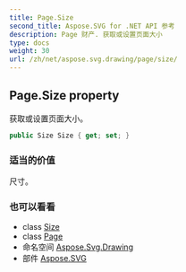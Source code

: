 ```yaml
---
title: Page.Size
second_title: Aspose.SVG for .NET API 参考
description: Page 财产. 获取或设置页面大小
type: docs
weight: 30
url: /zh/net/aspose.svg.drawing/page/size/
---
```

## Page.Size property

获取或设置页面大小。

```csharp
public Size Size { get; set; }
```

### 适当的价值

尺寸。

### 也可以看看

* class [Size](../../size/)
* class [Page](../)
* 命名空间 [Aspose.Svg.Drawing](../../page/)
* 部件 [Aspose.SVG](../../../)


